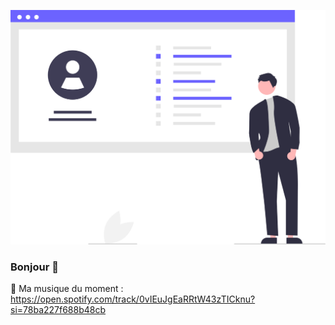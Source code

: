 ![Cover](https://github.com/Cyprien-Gmd/Cyprien-Gmd/blob/main/img/undraw_Updated_resume_re_q1or.svg)

### Bonjour 👋

🔗 Ma musique du moment :
https://open.spotify.com/track/0vIEuJgEaRRtW43zTICknu?si=78ba227f688b48cb
